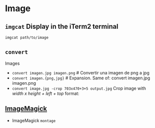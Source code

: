 # Image

## `imgcat` Display in the iTerm2 terminal

```bash
imgcat path/to/image
```

## `convert`

Images

- `convert imagen.jpg imagen.png` # Convertir una imagen de png a jpg
- `convert imagen.{png,jpg}` # Expansion. Same of: convert imagen.jpg imagen.png
- `convert image.jpg -crop 703x470+3+5 output.jpg` Crop image with *width x height + left + top* format:


## [ImageMagick](http://www.imagemagick.org/script/index.php)

- ImageMagick `montage`